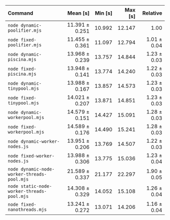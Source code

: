| Command | Mean [s] | Min [s] | Max [s] | Relative |
|:---|---:|---:|---:|---:|
| `node dynamic-poolifier.mjs` | 11.391 ± 0.251 | 10.992 | 12.147 | 1.00 |
| `node fixed-poolifier.mjs` | 11.455 ± 0.361 | 11.097 | 12.794 | 1.01 ± 0.04 |
| `node dynamic-piscina.mjs` | 13.968 ± 0.239 | 13.757 | 14.844 | 1.23 ± 0.03 |
| `node fixed-piscina.mjs` | 13.948 ± 0.141 | 13.774 | 14.240 | 1.22 ± 0.03 |
| `node dynamic-tinypool.mjs` | 13.988 ± 0.167 | 13.857 | 14.573 | 1.23 ± 0.03 |
| `node fixed-tinypool.mjs` | 14.021 ± 0.207 | 13.871 | 14.851 | 1.23 ± 0.03 |
| `node dynamic-workerpool.mjs` | 14.579 ± 0.151 | 14.427 | 15.091 | 1.28 ± 0.03 |
| `node fixed-workerpool.mjs` | 14.589 ± 0.176 | 14.490 | 15.241 | 1.28 ± 0.03 |
| `node dynamic-worker-nodes.js` | 13.951 ± 0.206 | 13.769 | 14.507 | 1.22 ± 0.03 |
| `node fixed-worker-nodes.js` | 13.988 ± 0.306 | 13.775 | 15.036 | 1.23 ± 0.04 |
| `node dynamic-node-worker-threads-pool.mjs` | 21.589 ± 0.337 | 21.177 | 22.297 | 1.90 ± 0.05 |
| `node static-node-worker-threads-pool.mjs` | 14.308 ± 0.329 | 14.052 | 15.108 | 1.26 ± 0.04 |
| `node fixed-nanothreads.mjs` | 13.241 ± 0.272 | 13.071 | 14.206 | 1.16 ± 0.04 |
